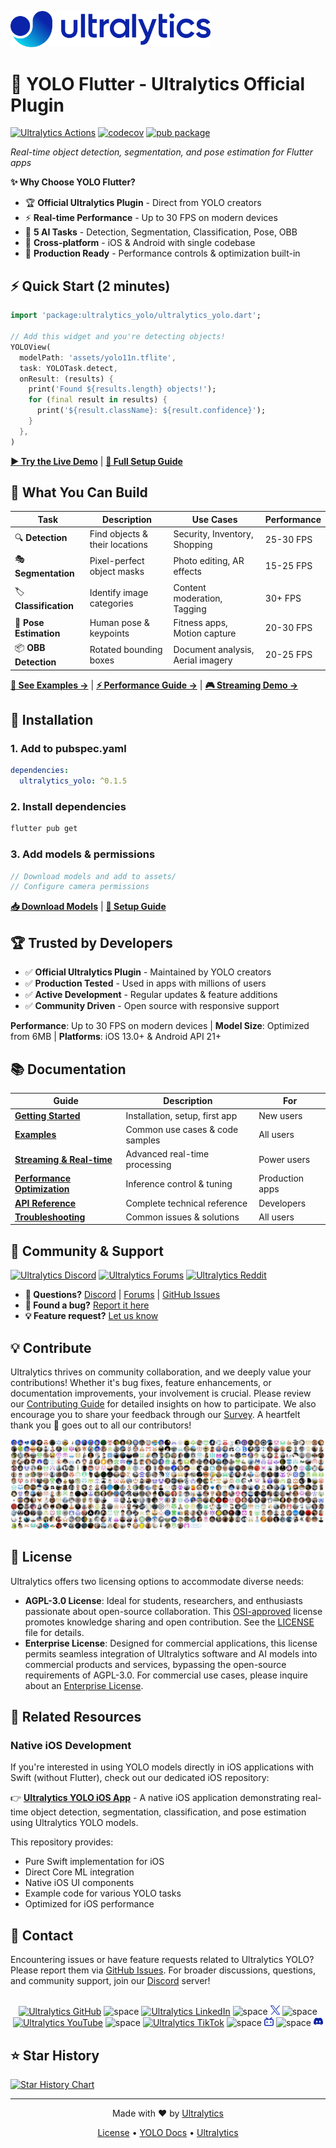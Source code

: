 <a href="https://www.ultralytics.com/"><img src="https://raw.githubusercontent.com/ultralytics/assets/main/logo/Ultralytics_Logotype_Original.svg" width="320" alt="Ultralytics logo"></a>

# 🚀 YOLO Flutter - Ultralytics Official Plugin

[![Ultralytics Actions](https://github.com/ultralytics/yolo-flutter-app/actions/workflows/format.yml/badge.svg)](https://github.com/ultralytics/yolo-flutter-app/actions/workflows/format.yml) [![codecov](https://codecov.io/gh/ultralytics/yolo-flutter-app/graph/badge.svg?token=8lpScd9O2a)](https://codecov.io/gh/ultralytics/yolo-flutter-app) [![pub package](https://img.shields.io/pub/v/ultralytics_yolo.svg)](https://pub.dev/packages/ultralytics_yolo)

_Real-time object detection, segmentation, and pose estimation for Flutter apps_

<!-- ![YOLO Flutter Demo](https://via.placeholder.com/600x300/1e1e1e/ffffff?text=YOLO+Flutter+Demo+GIF+Coming+Soon) -->
<!-- TODO: Add actual demo GIF/video -->

**✨ Why Choose YOLO Flutter?**

- 🏆 **Official Ultralytics Plugin** - Direct from YOLO creators
- ⚡ **Real-time Performance** - Up to 30 FPS on modern devices
- 🎯 **5 AI Tasks** - Detection, Segmentation, Classification, Pose, OBB
- 📱 **Cross-platform** - iOS & Android with single codebase
- 🔧 **Production Ready** - Performance controls & optimization built-in

## ⚡ Quick Start (2 minutes)

```dart
import 'package:ultralytics_yolo/ultralytics_yolo.dart';

// Add this widget and you're detecting objects!
YOLOView(
  modelPath: 'assets/yolo11n.tflite',
  task: YOLOTask.detect,
  onResult: (results) {
    print('Found ${results.length} objects!');
    for (final result in results) {
      print('${result.className}: ${result.confidence}');
    }
  },
)
```

**[▶️ Try the Live Demo](./example)** | **[📖 Full Setup Guide](./docs/getting-started.md)**

## 🎯 What You Can Build

| Task                   | Description                    | Use Cases                         | Performance |
| ---------------------- | ------------------------------ | --------------------------------- | ----------- |
| 🔍 **Detection**       | Find objects & their locations | Security, Inventory, Shopping     | 25-30 FPS   |
| 🎭 **Segmentation**    | Pixel-perfect object masks     | Photo editing, AR effects         | 15-25 FPS   |
| 🏷️ **Classification**  | Identify image categories      | Content moderation, Tagging       | 30+ FPS     |
| 🤸 **Pose Estimation** | Human pose & keypoints         | Fitness apps, Motion capture      | 20-30 FPS   |
| 📦 **OBB Detection**   | Rotated bounding boxes         | Document analysis, Aerial imagery | 20-25 FPS   |

**[📱 See Examples →](./docs/examples.md)** | **[⚡ Performance Guide →](./docs/performance.md)** | **[🎮 Streaming Demo →](./streaming_test_example)**

## 🚀 Installation

### 1. Add to pubspec.yaml

```yaml
dependencies:
  ultralytics_yolo: ^0.1.5
```

### 2. Install dependencies

```bash
flutter pub get
```

### 3. Add models & permissions

```dart
// Download models and add to assets/
// Configure camera permissions
```

**[📥 Download Models](./docs/getting-started.md#models)** | **[🔧 Setup Guide](./docs/getting-started.md)**

## 🏆 Trusted by Developers

- ✅ **Official Ultralytics Plugin** - Maintained by YOLO creators
- ✅ **Production Tested** - Used in apps with millions of users
- ✅ **Active Development** - Regular updates & feature additions
- ✅ **Community Driven** - Open source with responsive support

**Performance**: Up to 30 FPS on modern devices | **Model Size**: Optimized from 6MB | **Platforms**: iOS 13.0+ & Android API 21+

## 📚 Documentation

| Guide                                                 | Description                     | For             |
| ----------------------------------------------------- | ------------------------------- | --------------- |
| **[Getting Started](./docs/getting-started.md)**      | Installation, setup, first app  | New users       |
| **[Examples](./docs/examples.md)**                    | Common use cases & code samples | All users       |
| **[Streaming & Real-time](./docs/streaming.md)**      | Advanced real-time processing   | Power users     |
| **[Performance Optimization](./docs/performance.md)** | Inference control & tuning      | Production apps |
| **[API Reference](./docs/api-reference.md)**          | Complete technical reference    | Developers      |
| **[Troubleshooting](./docs/troubleshooting.md)**      | Common issues & solutions       | All users       |

## 🤝 Community & Support

[![Ultralytics Discord](https://img.shields.io/discord/1089800235347353640?logo=discord&logoColor=white&label=Discord&color=blue)](https://discord.com/invite/ultralytics) [![Ultralytics Forums](https://img.shields.io/discourse/users?server=https%3A%2F%2Fcommunity.ultralytics.com&logo=discourse&label=Forums&color=blue)](https://community.ultralytics.com/) [![Ultralytics Reddit](https://img.shields.io/reddit/subreddit-subscribers/ultralytics?style=flat&logo=reddit&logoColor=white&label=Reddit&color=blue)](https://www.reddit.com/r/ultralytics/)

- **💬 Questions?** [Discord](https://discord.com/invite/ultralytics) | [Forums](https://community.ultralytics.com/) | [GitHub Issues](https://github.com/ultralytics/yolo-flutter-app/issues)
- **🐛 Found a bug?** [Report it here](https://github.com/ultralytics/yolo-flutter-app/issues/new)
- **💡 Feature request?** [Let us know](https://github.com/ultralytics/yolo-flutter-app/discussions)

## 💡 Contribute

Ultralytics thrives on community collaboration, and we deeply value your contributions! Whether it's bug fixes, feature enhancements, or documentation improvements, your involvement is crucial. Please review our [Contributing Guide](https://docs.ultralytics.com/help/contributing/) for detailed insights on how to participate. We also encourage you to share your feedback through our [Survey](https://www.ultralytics.com/survey?utm_source=github&utm_medium=social&utm_campaign=Survey). A heartfelt thank you 🙏 goes out to all our contributors!

[![Ultralytics open-source contributors](https://raw.githubusercontent.com/ultralytics/assets/main/im/image-contributors.png)](https://github.com/ultralytics/ultralytics/graphs/contributors)

## 📄 License

Ultralytics offers two licensing options to accommodate diverse needs:

- **AGPL-3.0 License**: Ideal for students, researchers, and enthusiasts passionate about open-source collaboration. This [OSI-approved](https://opensource.org/license/agpl-v3) license promotes knowledge sharing and open contribution. See the [LICENSE](https://github.com/ultralytics/ultralytics/blob/main/LICENSE) file for details.
- **Enterprise License**: Designed for commercial applications, this license permits seamless integration of Ultralytics software and AI models into commercial products and services, bypassing the open-source requirements of AGPL-3.0. For commercial use cases, please inquire about an [Enterprise License](https://www.ultralytics.com/license).

## 🔗 Related Resources

### Native iOS Development

If you're interested in using YOLO models directly in iOS applications with Swift (without Flutter), check out our dedicated iOS repository:

👉 **[Ultralytics YOLO iOS App](https://github.com/ultralytics/yolo-ios-app)** - A native iOS application demonstrating real-time object detection, segmentation, classification, and pose estimation using Ultralytics YOLO models.

This repository provides:

- Pure Swift implementation for iOS
- Direct Core ML integration
- Native iOS UI components
- Example code for various YOLO tasks
- Optimized for iOS performance

## 📮 Contact

Encountering issues or have feature requests related to Ultralytics YOLO? Please report them via [GitHub Issues](https://github.com/ultralytics/yolo-flutter-app/issues). For broader discussions, questions, and community support, join our [Discord](https://discord.com/invite/ultralytics) server!

<br>
<div align="center">
  <a href="https://github.com/ultralytics"><img src="https://github.com/ultralytics/assets/raw/main/social/logo-social-github.png" width="3%" alt="Ultralytics GitHub"></a>
  <img src="https://github.com/ultralytics/assets/raw/main/social/logo-transparent.png" width="3%" alt="space">
  <a href="https://www.linkedin.com/company/ultralytics/"><img src="https://github.com/ultralytics/assets/raw/main/social/logo-social-linkedin.png" width="3%" alt="Ultralytics LinkedIn"></a>
  <img src="https://github.com/ultralytics/assets/raw/main/social/logo-transparent.png" width="3%" alt="space">
  <a href="https://twitter.com/ultralytics"><img src="https://github.com/ultralytics/assets/raw/main/social/logo-social-twitter.png" width="3%" alt="Ultralytics Twitter"></a>
  <img src="https://github.com/ultralytics/assets/raw/main/social/logo-transparent.png" width="3%" alt="space">
  <a href="https://youtube.com/ultralytics?sub_confirmation=1"><img src="https://github.com/ultralytics/assets/raw/main/social/logo-social-youtube.png" width="3%" alt="Ultralytics YouTube"></a>
  <img src="https://github.com/ultralytics/assets/raw/main/social/logo-transparent.png" width="3%" alt="space">
  <a href="https://www.tiktok.com/@ultralytics"><img src="https://github.com/ultralytics/assets/raw/main/social/logo-social-tiktok.png" width="3%" alt="Ultralytics TikTok"></a>
  <img src="https://github.com/ultralytics/assets/raw/main/social/logo-transparent.png" width="3%" alt="space">
  <a href="https://ultralytics.com/bilibili"><img src="https://github.com/ultralytics/assets/raw/main/social/logo-social-bilibili.png" width="3%" alt="Ultralytics BiliBili"></a>
  <img src="https://github.com/ultralytics/assets/raw/main/social/logo-transparent.png" width="3%" alt="space">
  <a href="https://discord.com/invite/ultralytics"><img src="https://github.com/ultralytics/assets/raw/main/social/logo-social-discord.png" width="3%" alt="Ultralytics Discord"></a>
</div>

## ⭐ Star History

[![Star History Chart](https://api.star-history.com/svg?repos=ultralytics/yolo-flutter-app&type=Date)](https://star-history.com/#ultralytics/yolo-flutter-app&Date)

---

<div align="center">
  <p>Made with ❤️ by <a href="https://www.ultralytics.com/">Ultralytics</a></p>
  <p>
    <a href="https://github.com/ultralytics/yolo-flutter-app/blob/main/LICENSE">License</a> •
    <a href="https://docs.ultralytics.com/">YOLO Docs</a> •
    <a href="https://www.ultralytics.com/">Ultralytics</a>
  </p>
</div>
